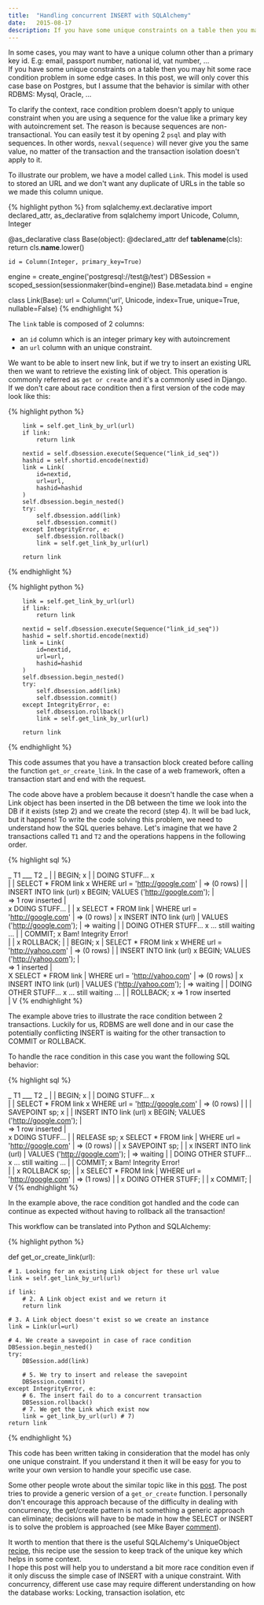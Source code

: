 ```yaml
---
title:  "Handling concurrent INSERT with SQLAlchemy"
date:   2015-08-17
description: If you have some unique constraints on a table then you may hit some race condition problem in some cases.    
---
```


In some cases, you may want to have a unique column other than a primary key id. 
E.g: email, passport number, national id, vat number, ...  
If you have some unique constraints on a table then you may hit some race condition problem in some edge cases. In this post, we will only cover this case base on Postgres, but I assume that the behavior is similar with other RDBMS: Mysql, Oracle, ... 

To clarify the context, race condition problem doesn't apply to unique constraint when you are using a sequence for the value like a primary key with autoincrement set. The reason is because sequences are non-transactional. You can easily test it by opening 2 `psql` and play with sequences. In other words, `nexval(sequence)` will never give you the same value, no matter of the transaction and the transaction isolation doesn't apply to it.  

To illustrate our problem, we have a model called `Link`. This model is used to stored an URL and we don't want any duplicate of URLs in the table so we made this column unique.  

{% highlight python %}
from sqlalchemy.ext.declarative import declared_attr, as_declarative
from sqlalchemy import Unicode, Column, Integer

@as_declarative
class Base(object):
    @declared_attr
    def __tablename__(cls):
        return cls.__name__.lower()

    id = Column(Integer, primary_key=True)

engine = create_engine('postgresql://test@/test')
DBSession = scoped_session(sessionmaker(bind=engine))
Base.metadata.bind = engine

class Link(Base):
    url = Column('url', Unicode, index=True, unique=True, nullable=False)
{% endhighlight %}

The `link` table is composed of 2 columns: 

  - an `id` column which is an integer primary key with autoincrement 
  - an `url` column with an unique constraint.    

We want to be able to insert new link, but if we try to insert an existing URL then we want to retrieve the existing link of object. 
This operation is commonly referred as `get or create` and it's a commonly used in Django.   
If we don't care about race condition then a first version of the code may look like this: 

{% highlight python %}

        link = self.get_link_by_url(url)
        if link:
            return link

        nextid = self.dbsession.execute(Sequence("link_id_seq"))
        hashid = self.shortid.encode(nextid)
        link = Link(
            id=nextid,
            url=url,
            hashid=hashid
        )
        self.dbsession.begin_nested()
        try:
            self.dbsession.add(link)
            self.dbsession.commit()
        except IntegrityError, e:
            self.dbsession.rollback()
            link = self.get_link_by_url(url)

        return link

{% endhighlight %}

{% highlight python %}

        link = self.get_link_by_url(url)
        if link:
            return link

        nextid = self.dbsession.execute(Sequence("link_id_seq"))
        hashid = self.shortid.encode(nextid)
        link = Link(
            id=nextid,
            url=url,
            hashid=hashid
        )
        self.dbsession.begin_nested()
        try:
            self.dbsession.add(link)
            self.dbsession.commit()
        except IntegrityError, e:
            self.dbsession.rollback()
            link = self.get_link_by_url(url)

        return link

{% endhighlight %}

This code assumes that you have a transaction block created before calling the function `get_or_create_link`. In the case of a web framework, often a transaction start and end with the request. 

The code above have a problem because it doesn't handle the case 
when a Link object has been inserted in the DB 
between the time we look into the DB if it exists (step 2) and we create the record (step 4). It will be bad luck, but it happens! To write the code solving this problem, we need to understand how the SQL queries behave. 
Let's imagine that we have 2 transactions called `T1` and `T2` and the operations happens in the following order.

{% highlight sql %}

_               T1               ___                T2              _
                                  |
                                  |
BEGIN;                            x
                                  |
                                  |
DOING STUFF...                    x   
                                  |
                                  |
SELECT * FROM link                x
WHERE url = 'http://google.com'   |
=> (0 rows)                       |
                                  |
INSERT INTO link (url)            x   BEGIN;
VALUES ('http://google.com');     |       
=> 1 row inserted                 |       
                                  x   DOING STUFF... 
                                  |
                                  |
                                  x   SELECT * FROM link
                                  |   WHERE url = 'http://google.com'
                                  |   => (0 rows)
                                  |
                                  x   INSERT INTO link (url)
                                  |   VALUES ('http://google.com');
                                  |   => waiting
                                  |
                                  |
DOING OTHER STUFF...              x   ... still waiting ...
                                  |
                                  |
COMMIT;                           x   Bam! Integrity Error!  
                                  |
                                  |
                                  x   ROLLBACK;
                                  |
                                  | 
BEGIN;                            x
                                  |
SELECT * FROM link                x
WHERE url = 'http://yahoo.com'    |
=> (0 rows)                       |
                                  |
INSERT INTO link (url)            x   BEGIN;
VALUES ('http://yahoo.com');      |       
=> 1 inserted                     |       
                                  X   SELECT * FROM link 
                                  |   WHERE url = 'http://yahoo.com'
                                  |   => (0 rows)
                                  |
                                  x   INSERT INTO link (url)
                                  |   VALUES ('http://yahoo.com');
                                  |   => waiting
                                  |
                                  |
DOING OTHER STUFF...              x   ... still waiting ...
                                  |
                                  |
ROLLBACK;                         x   => 1 row inserted  
                                  |
                                  V
{% endhighlight %}

The example above tries to illustrate the race condition between 2 transactions. 
Luckily for us, RDBMS are well done and in our case the potentially conflicting INSERT is waiting for the other transaction to COMMIT or ROLLBACK. 


To handle the race condition in this case you want the following SQL behavior:

{% highlight sql %}

_               T1               ___                T2              _
                                  |
                                  |
BEGIN;                            x
                                  |
                                  |
DOING STUFF...                    x   
                                  |
                                  |
SELECT * FROM link                x
WHERE url = 'http://google.com'   |
=> (0 rows)                       |
                                  |
                                  |
SAVEPOINT sp;                     x
                                  |
                                  |
INSERT INTO link (url)            x   BEGIN;
VALUES ('http://google.com');     |       
=> 1 row inserted                 |       
                                  x   DOING STUFF... 
                                  |
                                  |
RELEASE sp;                       x   SELECT * FROM link
                                  |   WHERE url = 'http://google.com'
                                  |   => (0 rows)
                                  |
                                  |
                                  x   SAVEPOINT sp;
                                  |
                                  |
                                  x   INSERT INTO link (url)
                                  |   VALUES ('http://google.com');
                                  |   => waiting
                                  |
                                  |
DOING OTHER STUFF...              x   ... still waiting ...
                                  |
                                  |
COMMIT;                           x   Bam! Integrity Error!  
                                  |
                                  |
                                  x   ROLLBACK sp;
                                  |
                                  |
                                  x   SELECT * FROM link
                                  |   WHERE url = 'http://google.com'
                                  |   => (1 rows)
                                  |
                                  | 
                                  x   DOING OTHER STUFF;
                                  |
                                  |
                                  x   COMMIT;
                                  |
                                  V
{% endhighlight %}

In the example above, the race condition got handled and the code can continue as expected without having to rollback all the transaction!    

This workflow can be translated into Python and SQLAlchemy:

{% highlight python %}

def get_or_create_link(url):

    # 1. Looking for an existing Link object for these url value
    link = self.get_link_by_url(url)

    if link:
        # 2. A Link object exist and we return it 
        return link

    # 3. A Link object doesn't exist so we create an instance
    link = Link(url=url)

    # 4. We create a savepoint in case of race condition 
    DBSession.begin_nested()
    try:
        DBSession.add(link) 

        # 5. We try to insert and release the savepoint
        DBSession.commit()     
    except IntegrityError, e:
        # 6. The insert fail do to a concurrent transaction  
        DBSession.rollback()
        # 7. We get the Link which exist now
        link = get_link_by_url(url) # 7)
    return link
{% endhighlight %}

This code has been written taking in consideration that the model has only one unique constraint. If you understand it then it will be easy for you to write your own version to handle your specific use case.

Some other people wrote about the similar topic like in this [post](http://skien.cc/blog/2014/01/15/sqlalchemy-and-race-conditions-implementing/). The post tries to provide a generic version of a `get_or_create` function. I personally don't encourage this approach because of the difficulty in dealing with concurrency, the get/create pattern is not something a generic approach can eliminate; decisions will have to be made in how the SELECT or INSERT is to solve the problem is approached (see Mike Bayer [comment](http://skien.cc/blog/2014/01/15/sqlalchemy-and-race-conditions-implementing/#comment-1202648190)).

It worth to mention that there is the useful SQLAlchemy's UniqueObject [recipe](https://bitbucket.org/zzzeek/sqlalchemy/wiki/UsageRecipes/UniqueObject), this recipe use the session to keep track of the unique key which helps in some context.  
I hope this post will help you to understand a bit more race condition even if it only discuss the simple case of INSERT with a unique constraint. With concurrency, different use case may require different understanding on how the database works: Locking, transaction isolation, etc 
